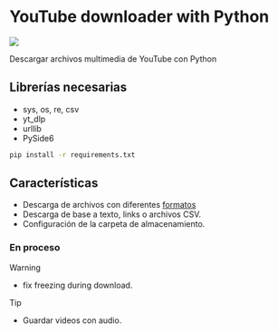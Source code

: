 # YouTube downloader with Python

![](https://i.imgur.com/ae5aKmJ.png)

Descargar archivos multimedia de YouTube con Python

## Librerías necesarias

- sys, os, re, csv
- yt_dlp
- urllib
- PySide6

```bash
pip install -r requirements.txt
```

## Características
- Descarga de archivos con diferentes [formatos](https://github.com/yt-dlp/yt-dlp?tab=readme-ov-file#format-selection)
- Descarga de base a texto, links o archivos CSV.
- Configuración de la carpeta de almacenamiento.

### En proceso
> [!WARNING]
>
> - fix freezing during download.

> [!TIP]
>
> - Guardar videos con audio.

